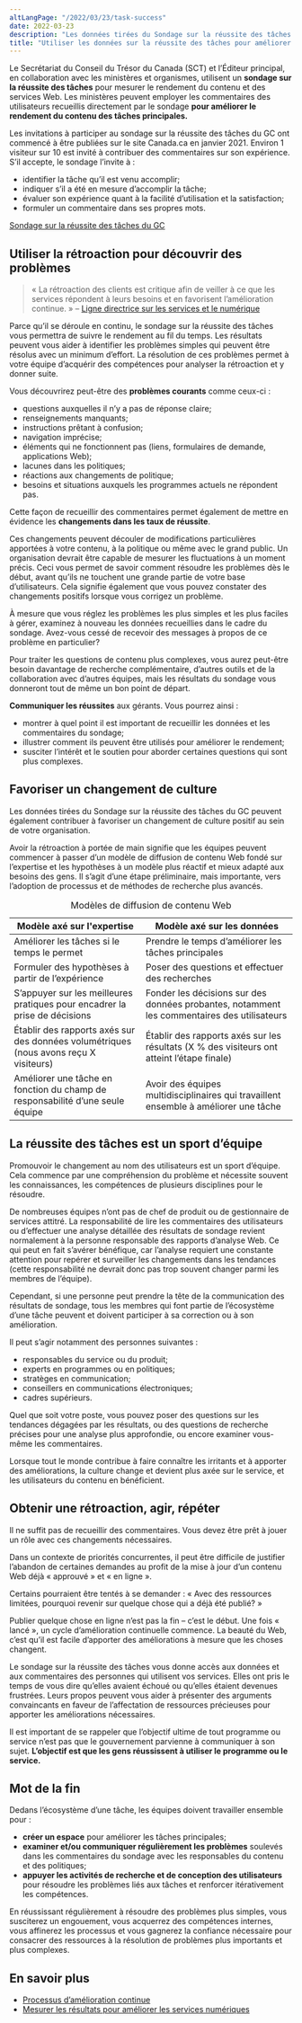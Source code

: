 ```yaml
---
altLangPage: "/2022/03/23/task-success"
date: 2022-03-23
description: "Les données tirées du Sondage sur la réussite des tâches du GC peuvent contribuer à favoriser un changement de culture posi tif dans votre organisation."
title: "Utiliser les données sur la réussite des tâches pour améliorer l'expérience des utilisateurs"
---
```


Le Secrétariat du Conseil du Trésor du Canada (SCT) et l’Éditeur principal, en collaboration avec les ministères et organismes, utilisent un **sondage sur la réussite des tâches** pour mesurer le rendement du contenu et des services Web. Les ministères peuvent employer les commentaires des utilisateurs recueillis directement par le sondage **pour améliorer le rendement du contenu des tâches principales.**

Les invitations à participer au sondage sur la réussite des tâches du GC ont commencé à être publiées sur le site Canada.ca en janvier 2021. Environ 1 visiteur sur 10 est invité à contribuer des commentaires sur son expérience. S’il accepte, le sondage l’invite à :

- identifier la tâche qu’il est venu accomplir;
- indiquer s’il a été en mesure d’accomplir la tâche;
- évaluer son expérience quant à la facilité d’utilisation et la satisfaction;
- formuler un commentaire dans ses propres mots.

[Sondage sur la réussite des tâches du GC](https://conception.canada.ca/amelioration-continue/mesure/SRTGC.html)

## Utiliser la rétroaction pour découvrir des problèmes

> « La rétroaction des clients est critique afin de veiller à ce que les services répondent à leurs besoins et en favorisent l’amélioration continue. » – [Ligne directrice sur les services et le numérique](https://www.canada.ca/fr/gouvernement/systeme/gouvernement-numerique/ligne-directrice-services-numerique.html#ToC2_2)
>

Parce qu’il se déroule en continu, le sondage sur la réussite des tâches vous permettra de suivre le rendement au fil du temps. Les résultats peuvent vous aider à identifier les problèmes simples qui peuvent être résolus avec un minimum d’effort. La résolution de ces problèmes permet à votre équipe d’acquérir des compétences pour analyser la rétroaction et y donner suite.

Vous découvrirez peut-être des **problèmes courants** comme ceux-ci :

- questions auxquelles il n’y a pas de réponse claire;
- renseignements manquants;
- instructions prêtant à confusion;
- navigation imprécise;
- éléments qui ne fonctionnent pas (liens, formulaires de demande, applications Web);
- lacunes dans les politiques;
- réactions aux changements de politique;
- besoins et situations auxquels les programmes actuels ne répondent pas.

Cette façon de recueillir des commentaires permet également de mettre en évidence les **changements dans les taux de réussite**.

Ces changements peuvent découler de modifications particulières apportées à votre contenu, à la politique ou même avec le grand public. Un organisation devrait être capable de mesurer  les fluctuations à un moment précis. Ceci vous permet de savoir comment résoudre les problèmes dès le début, avant qu’ils ne touchent une grande partie de votre base d’utilisateurs. Cela signifie également que vous pouvez constater des changements positifs lorsque vous corrigez un problème.

À mesure que vous réglez les problèmes les plus simples et les plus faciles à gérer, examinez à nouveau les données recueillies dans le cadre du sondage. Avez-vous cessé de recevoir des messages à propos de ce problème en particulier?

Pour traiter les questions de contenu plus complexes, vous aurez peut-être besoin davantage de recherche complémentaire, d’autres outils et de la collaboration avec d’autres équipes, mais les résultats du sondage vous donneront tout de même un bon point de départ.

**Communiquer les réussites** aux gérants. Vous pourrez ainsi :

- montrer à quel point il est important de recueillir les données et les commentaires du sondage;
- illustrer comment ils peuvent être utilisés pour améliorer le rendement;
- susciter l’intérêt et le soutien pour aborder certaines questions qui sont plus complexes.

## Favoriser un changement de culture

Les données tirées du Sondage sur la réussite des tâches du GC peuvent également contribuer à favoriser un changement de culture positif au sein de votre organisation.

Avoir la rétroaction à portée de main signifie que les équipes peuvent commencer à passer d’un modèle de diffusion de contenu Web fondé sur l’expertise et les hypothèses à un modèle plus réactif et mieux adapté aux besoins des gens. Il s’agit d’une étape préliminaire, mais importante, vers l’adoption de processus et de méthodes de recherche plus avancés.

<table class="table table-bordered">
    <caption>Modèles de diffusion de contenu Web</caption>
<thead>
    <tr>
        <th>Modèle axé sur l'expertise</th>
        <th>Modèle axé sur les données</th>
    </tr>
</thead>
<tbody>
    <tr>
        <td>Améliorer les tâches si le temps le permet</td>
        <td>Prendre le temps d’améliorer les tâches principales</td>
    </tr>
    <tr>
        <td>Formuler des hypothèses à partir de l’expérience</td>
        <td>Poser des questions et effectuer des recherches</td>
    </tr>
    <tr>
        <td>S’appuyer sur les meilleures pratiques pour encadrer la prise de décisions</td>
        <td>Fonder les décisions sur des données probantes, notamment les commentaires des utilisateurs</td>
    </tr>
    <tr>
        <td>Établir des rapports axés sur des données volumétriques (nous avons reçu X visiteurs)</td>
        <td>Établir des rapports axés sur les résultats (X % des visiteurs ont atteint l’étape finale)</td>
    </tr>
    <tr>
        <td>Améliorer une tâche en fonction du champ de responsabilité d’une seule équipe</td>
        <td>Avoir des équipes multidisciplinaires qui travaillent ensemble à améliorer une tâche</td>
    </tr>
    </tbody>
</table>

## La réussite des tâches est un sport d’équipe

Promouvoir le changement au nom des utilisateurs est un sport d’équipe. Cela commence par une compréhension du problème et nécessite souvent les connaissances, les compétences de plusieurs disciplines pour le résoudre.

De nombreuses équipes n’ont pas de chef de produit ou de gestionnaire de services attitré. La responsabilité de lire les commentaires des utilisateurs ou d’effectuer une analyse détaillée des résultats de sondage revient normalement à la personne responsable des rapports d’analyse Web. Ce qui peut en fait s’avérer bénéfique, car l’analyse requiert une constante attention pour repérer et surveiller les changements dans les tendances (cette responsabilité ne devrait donc pas trop souvent changer parmi les membres de l’équipe).

Cependant, si une personne peut prendre la tête de la communication des résultats de sondage, tous les membres qui font partie de l’écosystème d’une tâche peuvent et doivent participer à sa correction ou à son amélioration.

Il peut s’agir notamment des personnes suivantes :

- responsables du service ou du produit;
- experts en programmes ou en politiques;
- stratèges en communication;
- conseillers en communications électroniques;
- cadres supérieurs.

Quel que soit votre poste, vous pouvez poser des questions sur les tendances dégagées par les résultats, ou des questions de recherche précises pour une analyse plus approfondie, ou encore examiner vous-même les commentaires.

Lorsque tout le monde contribue à faire connaître les irritants et à apporter des améliorations, la culture change et devient plus axée sur le service, et les utilisateurs du contenu en bénéficient.

## Obtenir une rétroaction, agir, répéter

Il ne suffit pas de recueillir des commentaires. Vous devez être prêt à jouer un rôle avec ces changements nécessaires.

Dans un contexte de priorités concurrentes, il peut être difficile de justifier l’abandon de certaines demandes au profit de la mise à jour d’un contenu Web déjà « approuvé » et « en ligne ».

Certains pourraient être tentés à se demander : « Avec des ressources limitées, pourquoi revenir sur quelque chose qui a déjà été publié? »

Publier quelque chose en ligne n’est pas la fin – c’est le début. Une fois « lancé », un cycle d’amélioration continuelle commence. La beauté du Web, c’est qu’il est facile d’apporter des améliorations à mesure que les choses changent.

Le sondage sur la réussite des tâches vous donne accès aux données et aux commentaires des personnes qui utilisent vos services. Elles ont pris le temps de vous dire qu’elles avaient échoué ou qu’elles étaient devenues frustrées. Leurs propos peuvent vous aider à présenter des arguments convaincants en faveur de l’affectation de ressources précieuses pour apporter les améliorations nécessaires.

Il est important de se rappeler que l’objectif ultime de tout programme ou service n’est pas que le gouvernement parvienne à communiquer à son sujet. **L’objectif est que les gens réussissent à utiliser le programme ou le service.**

## Mot de la fin

Dedans l’écosystème d’une tâche, les équipes doivent travailler ensemble pour :

- **créer un espace** pour améliorer les tâches principales;
- **examiner et/ou communiquer régulièrement les problèmes** soulevés dans les commentaires du sondage avec les responsables du contenu et des politiques;
- **appuyer les activités de recherche et de conception des utilisateurs** pour résoudre les problèmes liés aux tâches et renforcer itérativement les compétences.

En réussissant régulièrement à résoudre des problèmes plus simples, vous susciterez un engouement, vous acquerrez des compétences internes, vous affinerez les processus et vous gagnerez la confiance nécessaire pour consacrer des ressources à la résolution de problèmes plus importants et plus complexes.

## En savoir plus

- [Processus d’amélioration continue](https://conception.canada.ca/amelioration-continue.html)
- [Mesurer les résultats pour améliorer les services numériques](https://blogue.canada.ca/2018/02/23/mesurer-resultats-ameliorer-services-numeriques)